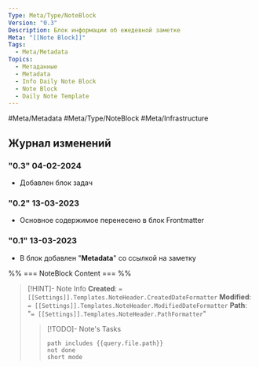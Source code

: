 ```yaml
---
Type: Meta/Type/NoteBlock
Version: "0.3"
Description: Блок информации об ежедевной заметке
Meta: "[[Note Block]]"
Tags:
  - Meta/Metadata
Topics:
  - Метаданные
  - Metadata
  - Info Daily Note Block
  - Note Block
  - Daily Note Template
---
```

#Meta/Metadata #Meta/Type/NoteBlock #Meta/Infrastructure
## Журнал изменений

### "0.3" 04-02-2024
- Добавлен блок задач 
### "0.2" 13-03-2023
- Основное содержимое перенесено в блок Frontmatter 
### "0.1" 13-03-2023
- В блок добавлен "**Metadata**" со ссылкой на заметку 

%% === NoteBlock Content === %%
>[!HINT]- Note Info
>**Created**: `= [[Settings]].Templates.NoteHeader.CreatedDateFormatter` 
>**Modified**:  `= [[Settings]].Templates.NoteHeader.ModifiedDateFormatter` 
>**Path**: "`= [[Settings]].Templates.NoteHeader.PathFormatter`"
>> [!TODO]- Note's Tasks
>> ```tasks
>>path includes {{query.file.path}}
>>not done
>>short mode
